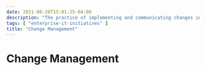 ```yaml
---
date: 2021-06-26T15:01:25-04:00
description: "The practice of implementing and communicating changes in organizations"
tags: [ "enterprise-it-initiatives" ]
title: "Change Management"
---
```


# Change Management
